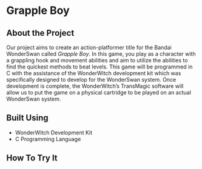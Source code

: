 # Grapple Boy

## About the Project
Our project aims to create an action-platformer title for the Bandai WonderSwan called _Grapple Boy_. In this game, you play as a character with a grappling hook and movement abilities and aim to utilize the abilities to find the quickest methods to beat levels. This game will be programmed in C with the assistance of the WonderWitch development kit which was specifically designed to develop for the WonderSwan system. Once development is complete, the WonderWitch’s TransMagic software will allow us to put the game on a physical cartridge to be played on an actual WonderSwan system.

## Built Using
- WonderWitch Development Kit
- C Programming Language

## How To Try It
